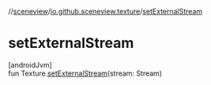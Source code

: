 //[sceneview](../../index.md)/[io.github.sceneview.texture](index.md)/[setExternalStream](set-external-stream.md)

# setExternalStream

[androidJvm]\
fun Texture.[setExternalStream](set-external-stream.md)(stream: Stream)
